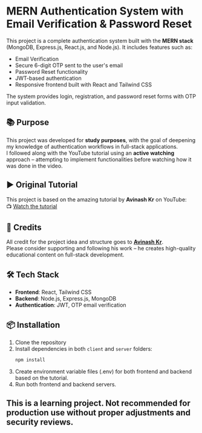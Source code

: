 # MERN Authentication System with Email Verification & Password Reset

This project is a complete authentication system built with the **MERN stack** (MongoDB, Express.js, React.js, and Node.js). It includes features such as:

- Email Verification
- Secure 6-digit OTP sent to the user's email
- Password Reset functionality
- JWT-based authentication
- Responsive frontend built with React and Tailwind CSS

The system provides login, registration, and password reset forms with OTP input validation.

## 📚 Purpose

This project was developed for **study purposes**, with the goal of deepening my knowledge of authentication workflows in full-stack applications.  
I followed along with the YouTube tutorial using an **active watching** approach – attempting to implement functionalities before watching how it was done in the video.

## ▶️ Original Tutorial

This project is based on the amazing tutorial by **Avinash Kr** on YouTube:  
📺 [Watch the tutorial](https://www.youtube.com/watch?v=7BTsepZ9xp8)

## 🙌 Credits

All credit for the project idea and structure goes to [**Avinash Kr**](https://linktr.ee/iamavinashkr).  
Please consider supporting and following his work – he creates high-quality educational content on full-stack development.

## 🛠️ Tech Stack

- **Frontend**: React, Tailwind CSS
- **Backend**: Node.js, Express.js, MongoDB
- **Authentication**: JWT, OTP email verification

## 📦 Installation

1. Clone the repository
2. Install dependencies in both `client` and `server` folders:
   ```bash
   npm install
   ```
3. Create environment variable files (.env) for both frontend and backend based on the tutorial.
4. Run both frontend and backend servers.

## This is a learning project. Not recommended for production use without proper adjustments and security reviews.
